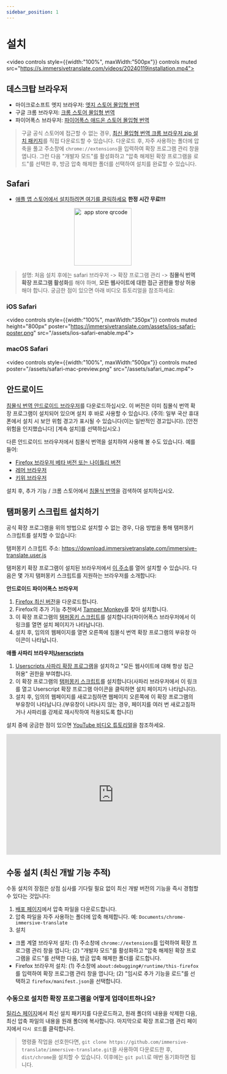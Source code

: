 ```yaml
---
sidebar_position: 1
---
```


# 설치
<video
controls style={{width:"100%", maxWidth:"500px"}}
controls
muted
src="https://s.immersivetranslate.com/videos/20240119installation.mp4"></video>

## 데스크탑 브라우저

- 마이크로소프트 엣지 브라우저: [엣지 스토어 몰입형 번역](https://microsoftedge.microsoft.com/addons/detail/amkbmndfnliijdhojkpoglbnaaahippg)
- 구글 크롬 브라우저: [크롬 스토어 몰입형 번역](https://chrome.google.com/webstore/detail/immersive-translate/bpoadfkcbjbfhfodiogcnhhhpibjhbnh)
- 파이어폭스 브라우저: [파이어폭스 애드온 스토어 몰입형 번역](https://addons.mozilla.org/zh-CN/firefox/addon/immersive-translate/)

> 구글 공식 스토어에 접근할 수 없는 경우, [최신 몰입형 번역 크롬 브라우저 zip 설치 패키지](https://download.immersivetranslate.com/latest/chrome-immersive-translate.zip)를 직접 다운로드할 수 있습니다. 다운로드 후, 자주 사용하는 폴더에 압축을 풀고 주소창에 `chrome://extensions`을 입력하여 확장 프로그램 관리 창을 엽니다. 그런 다음 "개발자 모드"를 활성화하고 "압축 해제된 확장 프로그램을 로드"를 선택한 후, 방금 압축 해제한 폴더를 선택하여 설치를 완료할 수 있습니다.

## Safari

- [애플 앱 스토어에서 설치하려면 여기를 클릭하세요](https://apps.apple.com/app/immersive-translate/id6447957425) **한정 시간 무료!!!**

<div align="center">
<img src="/assets/immersive-app-store.png" width="150" alt="app store qrcode"/>
</div>

> 설명: 처음 설치 후에는 safari 브라우저 -> 확장 프로그램 관리 -> **침몰식 번역 확장 프로그램 활성화**를 해야 하며, **모든 웹사이트에 대한 접근 권한을 항상 허용**해야 합니다. 궁금한 점이 있으면 아래 비디오 튜토리얼을 참조하세요:

### iOS Safari

<video
controls style={{width:"100%", maxWidth:"350px"}}
controls
muted
height="800px"
poster="https://immersivetranslate.com/assets/ios-safari-poster.png" src="/assets/ios-safari-enable.mp4"></video>

### macOS Safari

<video
controls style={{width:"100%", maxWidth:"500px"}}
controls
muted
poster="/assets/safari-mac-preview.png" src="/assets/safari_mac.mp4"></video>

## 안드로이드

[침몰식 번역 안드로이드 브라우저](https://immersivetranslate.com/android/)를 다운로드하십시오. 이 버전은 이미 침몰식 번역 확장 프로그램이 설치되어 있으며 설치 후 바로 사용할 수 있습니다. (주의: 일부 국산 휴대폰에서 설치 시 보안 위험 경고가 표시될 수 있습니다(이는 일반적인 경고입니다). [안전 위험을 인지했습니다] [계속 설치]를 선택하십시오.)

다른 안드로이드 브라우저에서 침몰식 번역을 설치하여 사용해 볼 수도 있습니다. 예를 들어:

- [Firefox 브라우저 베타 버전 또는 나이틀리 버전](https://www.mozilla.org/zh-CN/firefox/channel/android/)
- [레머 브라우저](https://lemurbrowser.com/app/zh/)
- [키위 브라우저](https://kiwibrowser.com/)

설치 후, 추가 기능 / 크롬 스토어에서 [침몰식 번역](https://chrome.google.com/webstore/detail/immersive-translate/bpoadfkcbjbfhfodiogcnhhhpibjhbnh)을 검색하여 설치하십시오.

## 탬퍼몽키 스크립트 설치하기

공식 확장 프로그램을 위의 방법으로 설치할 수 없는 경우, 다음 방법을 통해 탬퍼몽키 스크립트를 설치할 수 있습니다:

탬퍼몽키 스크립트 주소: <https://download.immersivetranslate.com/immersive-translate.user.js>

탬퍼몽키 확장 프로그램이 설치된 브라우저에서 [이 주소](https://download.immersivetranslate.com/immersive-translate.user.js)를 열어 설치할 수 있습니다. 다음은 몇 가지 탬퍼몽키 스크립트를 지원하는 브라우저를 소개합니다:

**안드로이드 파이어폭스 브라우저**

1. [Firefox 최신 버전](https://www.firefox.com.cn/download/#product-android-release)을 다운로드합니다.
2. Firefox의 추가 기능 추천에서 [Tamper Monkey](https://www.tampermonkey.net/)를 찾아 설치합니다.
3. 이 확장 프로그램의 [탬퍼몽키 스크립트](https://download.immersivetranslate.com/immersive-translate.user.js)를 설치합니다(파이어폭스 브라우저에서 이 링크를 열면 설치 페이지가 나타납니다).
4. 설치 후, 임의의 웹페이지를 열면 오른쪽에 침몰식 번역 확장 프로그램의 부유창 아이콘이 나타납니다.

**애플 사파리 브라우저[Userscripts](https://itunes.apple.com/us/app/userscripts/id1463298887)**

1. [Userscripts 사파리 확장 프로그램](https://itunes.apple.com/us/app/userscripts/id1463298887)을 설치하고 "모든 웹사이트에 대해 항상 접근 허용" 권한을 부여합니다.
2. 이 확장 프로그램의 [탬퍼몽키 스크립트](https://download.immersivetranslate.com/immersive-translate.user.js)를 설치합니다(사파리 브라우저에서 이 링크를 열고 Userscript 확장 프로그램 아이콘을 클릭하면 설치 페이지가 나타납니다).
3. 설치 후, 임의의 웹페이지를 새로고침하면 웹페이지 오른쪽에 이 확장 프로그램의 부유창이 나타납니다.(부유창이 나타나지 않는 경우, 페이지를 여러 번 새로고침하거나 사파리를 강제로 재시작하여 적용되도록 합니다)

설치 중에 궁금한 점이 있으면 [YouTube 비디오 튜토리얼](https://www.youtube.com/watch?v=IWOFFWDfZGY)을 참조하세요.

<iframe width="560" height="315" src="https://www.youtube.com/embed/IWOFFWDfZGY" title="YouTube video player" frameborder="0" allow="accelerometer; autoplay; clipboard-write; encrypted-media; gyroscope; picture-in-picture; web-share" allowfullscreen></iframe>

## 수동 설치 (최신 개발 기능 추적)

수동 설치의 장점은 상점 심사를 기다릴 필요 없이 최신 개발 버전의 기능을 즉시 경험할 수 있다는 것입니다:

1. [배포 페이지](https://github.com/immersive-translate/immersive-translate/releases/)에서 압축 파일을 다운로드합니다.
2. 압축 파일을 자주 사용하는 폴더에 압축 해제합니다. 예: `Documents/chrome-immersive-translate`
3. 설치

- 크롬 계열 브라우저 설치: (1) 주소창에 `chrome://extensions`를 입력하여 확장 프로그램 관리 창을 엽니다; (2) "개발자 모드"를 활성화하고 "압축 해제된 확장 프로그램을 로드"를 선택한 다음, 방금 압축 해제한 폴더를 로드합니다.
- Firefox 브라우저 설치: (1) 주소창에 `about:debugging#/runtime/this-firefox`를 입력하여 확장 프로그램 관리 창을 엽니다; (2) "임시로 추가 기능을 로드"를 선택하고 `firefox/manifest.json`을 선택합니다.

### 수동으로 설치한 확장 프로그램을 어떻게 업데이트하나요?

[릴리스 페이지](https://github.com/immersive-translate/immersive-translate/releases/)에서 최신 설치 패키지를 다운로드하고, 원래 폴더의 내용을 삭제한 다음, 최신 압축 파일의 내용을 원래 폴더에 복사합니다. 마지막으로 확장 프로그램 관리 페이지에서 `다시 로드`를 클릭합니다.

> 명령줄 작업을 선호한다면, `git clone https://github.com/immersive-translate/immersive-translate.git`을 사용하여 다운로드한 후, `dist/chrome`을 설치할 수 있습니다. 이후에는 `git pull`로 매번 동기화하면 됩니다.